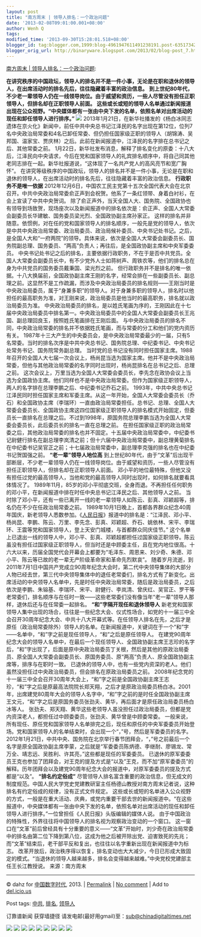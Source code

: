```yaml
---
layout: post
title: "南方周末 | 领导人排名：一个政治问题"
date: '2013-02-08T09:01:00.001+08:00'
author: Wenh Q
tags:
modified_time: '2013-09-30T15:28:01.518+08:00'
blogger_id: tag:blogger.com,1999:blog-4961947611491238191.post-6351734204436530338
blogger_orig_url: http://binaryware.blogspot.com/2013/02/blog-post_7.html
---
```


[南方周末 |
领导人排名：一个政治问题](http://feedproxy.google.com/~r/chinagfwblog/~3/8FijB-my1xg/):

**在讲究秩序的中国政坛，领导人的排名并不是一件小事，无论是在职和退休的领导人，在出席活动时的排名先后，往往隐藏着丰富的政治信息。**
**到上世纪80年代，不少老一辈领导人仍在一线领导岗位。由于威望和资历，一些人尽管没有担任正职领导人，但排名却在正职领导人前面。**
**这些或长或短的领导人名单通过新闻报道出现在公众视野。“中央媒体都有一张由中央下发的名单，依照名单对出席活动的现任和卸任领导人进行排序。”**
[![](https://meilizhongguo.biz/chinese/files/2013/02/65868.jpg)](https://meilizhongguo.biz/chinese/2013/02/%e5%8d%97%e6%96%b9%e5%91%a8%e6%9c%ab-%e9%a2%86%e5%af%bc%e4%ba%ba%e6%8e%92%e5%90%8d%ef%bc%9a%e4%b8%80%e4%b8%aa%e6%94%bf%e6%b2%bb%e9%97%ae%e9%a2%98/attachment/65868/)
2013年1月21日，在新华社播发的《杨白冰同志遗体在京火化》新闻中，前任中共中央总书记江泽民的名字出现在第12位，位列7名中央政治局常委和4名已卸任常委、但仍担任国家级正职的领导人（胡锦涛、吴邦国、温家宝、贾庆林）之后。此前在新闻报道中，江泽民的名字排在总书记之后、其他常委之前。
1月22日，新华社发布消息，解释了排名变化的原委：十八大后，江泽民向中央请求，今后在党和国家领导人的礼宾排名顺序中，将自己同其他老同志排在一起。新华社报道说，“这体现了一名共产党人的高风亮节和宽广胸怀”。
在讲究等级秩序的中国政坛，领导人的排名并不是一件小事，无论是在职和退休的领导人，在出席活动时的排名先后，往往隐藏着丰富的政治信息。
**行政职务不是唯一依据**
2012年12月6日，中国农工民主党第十五次全国代表大会在北京召开。中共中央政治局常委俞正声到会祝贺。他系了一条红领带、身着白衬衫，在会上宣读了中共中央贺词。
除了俞正声外，当天全国人大、国务院、全国政协也有领导到场致贺，现场座次以及新闻报道中的排名依次是：俞正声、全国人大常委会副委员长华建敏、国务委员梁光烈、全国政协副主席孙家正。
这样的排名并非随意。依惯例，对在任的党和国家领导人的排名顺序，一般先是党的领导人，依次是中共中央政治局常委、政治局委员、政治局候补委员、中央书记处书记。之后，是全国人大和“一府两院”的领导。具体来说，依次是全国人大常委会副委员长、国务院副总理、国务委员、“两高”负责人；再往后，是全国政协副主席和中央军委委员。
中央书记处书记之后的排名，主要依据行政职务，不在于是否中共党员。全国人大常委会副委员长中，有不少党外人士如蒋树声、周铁农等，他们的排名总在身为中共党员的国务委员戴秉国、梁光烈之前。
但行政职务并不是排名的唯一依据。十八大换届前，全国政协副主席王刚的名字，经常会排在一些副委员长、副总理之前。这显然不是工作疏漏，而涉及中央政治局委员的排名规则——王刚当时是中央政治局委员，属于“身兼多职”的领导人。对于身兼多职的领导人，排名时以他担任的最高职务为准，对王刚来说，政治局委员是他当时的最高职务，排名就以政治局委员为准。
中央政治局委员的排名，是以姓氏笔画为序的，王刚因此在十七届中央政治局委员中排名第一。中央政治局委员中的全国人大常委会副委员长王兆国、副总理回良玉，按照姓氏笔画排在王刚后面。
与中央政治局委员的排名不同，中央政治局常委的排名并不依据姓氏笔画，而与常委的分工和他们的党内资历有关。
1987年十三大产生的中央委员会，是中央政治局常委最少的一届，只有5名常委。当时的排名次序是中共中央总书记、国务院总理、中纪委书记、中央书记处常务书记、国务院常务副总理。
当时党的总书记没有同时担任国家主席。1988年召开的全国人大七届一次会议上，杨尚昆当选为国家主席。他并不是中央政治局常委，但他与其他政治局常委的名字同时出现时，杨尚昆排名在总书记之后、总理之前。
这次会议上，万里当选为全国人大常委会委员长，李先念在政协会议上当选为全国政协主席。他们同样也不是中央政治局常委。但作为国家级正职领导人，两人的名字排在总理李鹏之后、中纪委书记乔石之前。
1993年，中共中央总书记江泽民同时担任国家主席和军委主席。从这一年开始，全国人大常委会委员长（乔石）和全国政协主席（李瑞环）一直由政治局常委担任。总书记、总理、全国人大常委会委员长、全国政协主席这四位国家级正职领导人的排名模式开始固定，但委员长一直排名在总理之后。不过到1998年，原国务院总理李鹏当选为全国人大常委会委员长，此后委员长的排名一直在总理之前。
在担任国家级正职的政治局常委之后，其他政治局常委的排名也并不固定。十五届中央政治局常委中，中纪委书记尉健行排名在副总理李岚清之前；但十六届中央政治局常委中，副总理黄菊排名在中纪委书记吴官正之前；十七届政治局常委中，副总理李克强的排名也在中纪委书记贺国强之前。
**“老一辈”领导人地位高**
到上世纪80年代，由于“文革”后出现干部断层，不少老一辈领导人仍在一线领导岗位。由于威望和资历，一些人尽管没有担任正职领导人，但排名却在正职领导人前面。
邓小平的地位最特殊，但他又没有担任过党的最高领导人，当他和党的最高领导人同时出现时，如何排名就要看具体情况了。
1989年11月，85岁的邓小平彻底交班，全身而退。不再担任任何职务的邓小平，在新闻报道中排在时任中央总书记江泽民之后、其他领导人之前。
当时除了邓小平，还有一些已离开一线的老一辈领导人如陈云、彭真、邓颖超等，排名仍在不少在任政治局常委之前。
1989年10月1日晚上，首都各界群众纪念40周年国庆，新老领导人悉数参加。《[人民日报](https://meilizhongguo.biz/chinese/tag/%e4%ba%ba%e6%b0%91%e6%97%a5%e6%8a%a5/?category=10466 "标签 人民日报 下的日志")》报道中的排名是：“江泽民、邓小平、杨尚昆、李鹏、陈云、万里、李先念、彭真、邓颖超、乔石、姚依林、宋平、李瑞环、王震等党和国家领导人，登上天安门城楼，与首都群众同庆佳节。”
这个名单上已退出一线的领导人中，邓小平、彭真、邓颖超都担任过国家级正职领导。陈云虽没有担任过国家级正职领导人，但当时还是中顾委主任，且在党内地位很高。十六大以来，历届全国党代会开幕会上都要为“毛泽东、周恩来、刘少奇、朱德、邓小平、陈云等已故的老一辈无产阶级革命家和革命先烈默哀”。
随着岁月流逝，到2011年7月1日中国共产党成立90周年纪念大会时，第二代中央领导集体的大部分人物已经去世，第三代中央领导集体中的退任老常委们，排名方式有了新变化。出席活动的中央领导人名单中，先是时任中央政治局常委，随后是政治局委员，之后依次是李鹏、朱镕基、李瑞环、宋平、尉健行、李岚清、曾庆红、吴官正、罗干等老常委们，排名顺序与在任时一致——这些老常委们没有像当年“老一辈”领导人那样，退休后还与在任常委一起排名。
**“和”字隔开现任和退休领导人**
新老党和国家领导人集中出现的场合，往往是一些纪念大会、仪式性场合，如党的十一届三中全会召开30周年纪念大会、中共十八大开幕式等。在任领导人排名在先，之后才是原任（政治局常委除外）领导人的名单。在新闻报道中，关键词在于一个“和”字——名单中，“和”字之前是现任领导人，“和”之后是原任领导人。
在建党90周年纪念大会的领导人名单中，在最后一个现任领导人、全国政协副主席王志珍的名字后，“和”字出现了，后面是原中央政治局委员丁关根，然后是其他的原政治局委员、原全国人大常委会副委员长、原国务委员、原“两高”负责人、原全国政协副主席等，排序与在职时一致。
已退休的领导人中，也有一些党内资深的老人。他们虽然没担任过中央政治局委员，但会排名在原政治局委员之前。
2008年纪念党的十一届三中全会召开30周年大会上，“和”字之前是全国政协副主席王志珍，“和”字之后是原最高法院院长郑天翔，之后才是原政治局委员杨白冰。2001年，出席建党80周年大会的领导人名字中，“和”字之前的是时任全国政协副主席王文元，“和”字之后是原国务委员张劲夫、黄华，再后面才是原任政治局委员杨白冰等人。
张劲夫、郑天翔、黄华这些老领导人虽没担任过政治局委员，但都是党内资深老人，都担任过中顾委委员，张劲夫、黄华曾是中顾委常委。
一般来说，所有现任、原任党和国家领导人名单排完之后，现任和原任的中央军委委员开始登场。党和国家领导人的名单结束时，会出现一个“，”号，然后是军委委员的名字。
2012年1月21日，中共中央、国务院在北京举行春节团拜会，“，”号之前最后一个名字是原全国政协副主席李蒙，之后就是“军委委员陈炳德、李继耐、廖锡龙、常万全、靖志远、吴胜利、许其亮，”这些都是现任的军委委员。
已退休的原军委委员王克也参加了团拜会，对王克的提及方式是“以及”王克，而不加“原军委委员”的解释。历年团拜会以及建党90周年纪念大会的报道中，对原军委委员的提及方式都是“以及”。
**“排名约定俗成”**
尽管领导人排名富含重要的政治信息，但无成文的制度规范。中国人民大学党史党建教研室主任杨德山教授对南方周末记者说，这种排名有约定俗成的规律，没有正式文件规定。
这些或长或短的名单进入公众视野的方式，一般是在重大活动、庆典，或党内重要干部去世的新闻报道中。“在这些报道中，中央媒体都有一张由中央下发的名单，依照名单对出席活动的现任和卸任领导人进行排序。”一位曾担任《人民日报》头版编辑的媒体人说。
由于中国政治的特殊性，外界往往将中国领导人的排名视为观察政治变动的一个窗口。
这一窗口在“文革”前后曾经具有十分重要的意义——“文革”开始时，刘少奇在政治局常委中的排名由第二位下降到第八位，这成为他之后被开除出党、迫害致死的先兆；而“文革”结束后，老干部平反和复出，也往往以名字重新出现在新闻报道中为标志。
改革开放后，政治秩序得以恢复，排名变动也大大减少，今日已形成大致固定的模式。“当退休的领导人越来越多，排名会变得越来越难。”中央党校党建部主任王长江教授说。
来源：南方周末

* * * * *

© dahz for [中国数字时代](https://meilizhongguo.biz/chinese), 2013. |
[Permalink](https://meilizhongguo.biz/chinese/2013/02/%e5%8d%97%e6%96%b9%e5%91%a8%e6%9c%ab-%e9%a2%86%e5%af%bc%e4%ba%ba%e6%8e%92%e5%90%8d%ef%bc%9a%e4%b8%80%e4%b8%aa%e6%94%bf%e6%b2%bb%e9%97%ae%e9%a2%98/)
|
[No
comment](https://meilizhongguo.biz/chinese/2013/02/%e5%8d%97%e6%96%b9%e5%91%a8%e6%9c%ab-%e9%a2%86%e5%af%bc%e4%ba%ba%e6%8e%92%e5%90%8d%ef%bc%9a%e4%b8%80%e4%b8%aa%e6%94%bf%e6%b2%bb%e9%97%ae%e9%a2%98/#comments)
|
Add to
[del.icio.us](http://del.icio.us/post?url=https://meilizhongguo.biz/chinese/2013/02/%e5%8d%97%e6%96%b9%e5%91%a8%e6%9c%ab-%e9%a2%86%e5%af%bc%e4%ba%ba%e6%8e%92%e5%90%8d%ef%bc%9a%e4%b8%80%e4%b8%aa%e6%94%bf%e6%b2%bb%e9%97%ae%e9%a2%98/&title=%E5%8D%97%E6%96%B9%E5%91%A8%E6%9C%AB%20%7C%20%E9%A2%86%E5%AF%BC%E4%BA%BA%E6%8E%92%E5%90%8D%EF%BC%9A%E4%B8%80%E4%B8%AA%E6%94%BF%E6%B2%BB%E9%97%AE%E9%A2%98)


Post tags:
[中共](https://meilizhongguo.biz/chinese/tag/%e4%b8%ad%e5%85%b1/?category=10466),
[排名](https://meilizhongguo.biz/chinese/tag/%e6%8e%92%e5%90%8d/?category=10466),
[领导人](https://meilizhongguo.biz/chinese/tag/%e9%a2%86%e5%af%bc%e4%ba%ba/?category=10466)

订靠谱新闻 获穿墙捷径
请发电邮(最好用gmail)至：sub@chinadigitaltimes.net


[![](http://feeds.feedburner.com/~ff/chinagfwblog?d=yIl2AUoC8zA)](http://feeds.feedburner.com/~ff/chinagfwblog?a=8FijB-my1xg:aHrEHxR1Lvs:yIl2AUoC8zA)
[![](http://feeds.feedburner.com/~ff/chinagfwblog?i=8FijB-my1xg:aHrEHxR1Lvs:-BTjWOF_DHI)](http://feeds.feedburner.com/~ff/chinagfwblog?a=8FijB-my1xg:aHrEHxR1Lvs:-BTjWOF_DHI)
[![](http://feeds.feedburner.com/~ff/chinagfwblog?i=8FijB-my1xg:aHrEHxR1Lvs:F7zBnMyn0Lo)](http://feeds.feedburner.com/~ff/chinagfwblog?a=8FijB-my1xg:aHrEHxR1Lvs:F7zBnMyn0Lo)
[![](http://feeds.feedburner.com/~ff/chinagfwblog?i=8FijB-my1xg:aHrEHxR1Lvs:V_sGLiPBpWU)](http://feeds.feedburner.com/~ff/chinagfwblog?a=8FijB-my1xg:aHrEHxR1Lvs:V_sGLiPBpWU)
[![](http://feeds.feedburner.com/~ff/chinagfwblog?d=qj6IDK7rITs)](http://feeds.feedburner.com/~ff/chinagfwblog?a=8FijB-my1xg:aHrEHxR1Lvs:qj6IDK7rITs)
[![](http://feeds.feedburner.com/~ff/chinagfwblog?d=l6gmwiTKsz0)](http://feeds.feedburner.com/~ff/chinagfwblog?a=8FijB-my1xg:aHrEHxR1Lvs:l6gmwiTKsz0)
[![](http://feeds.feedburner.com/~ff/chinagfwblog?i=8FijB-my1xg:aHrEHxR1Lvs:gIN9vFwOqvQ)](http://feeds.feedburner.com/~ff/chinagfwblog?a=8FijB-my1xg:aHrEHxR1Lvs:gIN9vFwOqvQ)
[![](http://feeds.feedburner.com/~ff/chinagfwblog?d=TzevzKxY174)](http://feeds.feedburner.com/~ff/chinagfwblog?a=8FijB-my1xg:aHrEHxR1Lvs:TzevzKxY174)
![](http://feeds.feedburner.com/~r/chinagfwblog/~4/8FijB-my1xg)
